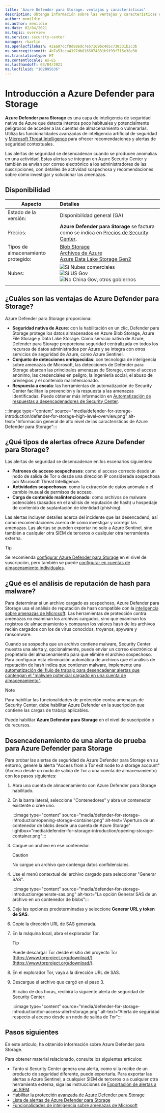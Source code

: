 ```yaml
---
title: 'Azure Defender para Storage: ventajas y características'
description: Obtenga información sobre las ventajas y características de Azure Defender para Storage.
author: memildin
ms.author: memildin
ms.date: 02/04/2021
ms.topic: overview
ms.service: security-center
manager: rkarlin
ms.openlocfilehash: 42aa07ccf8d886dc7eb7109bc405c730331b2c3b
ms.sourcegitcommit: 4b7a53cca4197db8166874831b9f93f716e38e30
ms.translationtype: HT
ms.contentlocale: es-ES
ms.lasthandoff: 03/04/2021
ms.locfileid: "102095636"
---
```

# <a name="introduction-to-azure-defender-for-storage"></a>Introducción a Azure Defender para Storage

**Azure Defender para Storage** es una capa de inteligencia de seguridad nativa de Azure que detecta intentos poco habituales y potencialmente peligrosos de acceder a las cuentas de almacenamiento o vulnerarlas. Utiliza las funcionalidades avanzadas de inteligencia artificial de seguridad y [Microsoft Threat Intelligence](https://go.microsoft.com/fwlink/?linkid=2128684) para ofrecer recomendaciones y alertas de seguridad contextuales.

Las alertas de seguridad se desencadenan cuando se producen anomalías en una actividad. Estas alertas se integran en Azure Security Center y también se envían por correo electrónico a los administradores de las suscripciones, con detalles de actividad sospechosa y recomendaciones sobre cómo investigar y solucionar las amenazas.

## <a name="availability"></a>Disponibilidad

|Aspecto|Detalles|
|----|:----|
|Estado de la versión:|Disponibilidad general (GA)|
|Precios:|**Azure Defender para Storage** se factura como se indica en [Precios de Security Center](https://azure.microsoft.com/pricing/details/security-center/).|
|Tipos de almacenamiento protegido:|[Blob Storage](https://azure.microsoft.com/services/storage/blobs/)<br>[Archivos de Azure](../storage/files/storage-files-introduction.md)<br>[Azure Data Lake Storage Gen2](../storage/blobs/data-lake-storage-introduction.md)|
|Nubes:|![Sí](./media/icons/yes-icon.png) Nubes comerciales<br>![Sí](./media/icons/yes-icon.png) US Gov<br>![No](./media/icons/no-icon.png) China Gov, otros gobiernos|
|||


## <a name="what-are-the-benefits-of-azure-defender-for-storage"></a>¿Cuáles son las ventajas de Azure Defender para Storage?

Azure Defender para Storage proporciona:

- **Seguridad nativa de Azure**: con la habilitación en un clic, Defender para Storage protege los datos almacenados en Azure Blob Storage, Azure File Storage y Data Lake Storage. Como servicio nativo de Azure, Defender para Storage proporciona seguridad centralizada en todos los recursos de datos administrados por Azure y se integra con otros servicios de seguridad de Azure, como Azure Sentinel.
- **Conjunto de detecciones enriquecidas**: con tecnología de inteligencia sobre amenazas de Microsoft, las detecciones de Defender para Storage abarcan las principales amenazas de Storage, como el acceso anónimo, las credenciales en peligro, la ingeniería social, el abuso de privilegios y el contenido malintencionado.
- **Respuesta a escala**: las herramientas de automatización de Security Center facilitan la prevención y la respuesta a las amenazas identificadas. Puede obtener más información en [Automatización de respuestas a desencadenadores de Security Center](workflow-automation.md).

:::image type="content" source="media/defender-for-storage-introduction/defender-for-storage-high-level-overview.png" alt-text="Información general de alto nivel de las características de Azure Defender para Storage":::


## <a name="what-kind-of-alerts-does-azure-defender-for-storage-provide"></a>¿Qué tipos de alertas ofrece Azure Defender para Storage?

Las alertas de seguridad se desencadenan en los escenarios siguientes:

- **Patrones de acceso sospechosos**: como el acceso correcto desde un nodo de salida de Tor o desde una dirección IP considerada sospechosa por Microsoft Threat Intelligence.
- **Actividades sospechosas**: como la extracción de datos anómala o el cambio inusual de permisos de acceso.
- **Carga de contenido malintencionado**: como archivos de malware potenciales (basados en el análisis de reputación de hash) u hospedaje de contenido de suplantación de identidad (phishing).

Las alertas incluyen detalles acerca del incidente que las desencadenó, así como recomendaciones acerca de cómo investigar y corregir las amenazas. Las alertas se pueden exportar no solo a Azure Sentinel, sino también a cualquier otra SIEM de terceros o cualquier otra herramienta externa.

> [!TIP]
> Se recomienda [configurar Azure Defender para Storage](../storage/common/azure-defender-storage-configure.md?tabs=azure-security-center) en el nivel de suscripción, pero también se puede [configurar en cuentas de almacenamiento individuales](../storage/common/azure-defender-storage-configure.md?tabs=azure-portal).


## <a name="what-is-hash-reputation-analysis-for-malware"></a>¿Qué es el análisis de reputación de hash para malware?

Para determinar si un archivo cargado es sospechoso, Azure Defender para Storage usa el análisis de reputación de hash compatible con la [inteligencia sobre amenazas de Microsoft](https://go.microsoft.com/fwlink/?linkid=2128684). Las herramientas de protección contra amenazas no examinan los archivos cargados, sino que examinan los registros de almacenamiento y comparan los valores hash de los archivos recién cargados con los de virus conocidos, troyanos, spyware y ransomware. 

Cuando se sospecha que un archivo contiene malware, Security Center muestra una alerta y, opcionalmente, puede enviar un correo electrónico al propietario del almacenamiento para que elimine el archivo sospechoso. Para configurar esta eliminación automática de archivos que el análisis de reputación de hash indica que contienen malware, implemente una [automatización del flujo de trabajo para desencadenar alertas que contengan el "malware potencial cargado en una cuenta de almacenamiento"](https://techcommunity.microsoft.com/t5/azure-security-center/how-to-respond-to-potential-malware-uploaded-to-azure-storage/ba-p/1452005).

> [!NOTE]
> Para habilitar las funcionalidades de protección contra amenazas de Security Center, debe habilitar Azure Defender en la suscripción que contiene las cargas de trabajo aplicables.
>
> Puede habilitar **Azure Defender para Storage** en el nivel de suscripción o de recursos.

## <a name="trigger-a-test-alert-for-azure-defender-for-storage"></a>Desencadenamiento de una alerta de prueba para Azure Defender para Storage

Para probar las alertas de seguridad de Azure Defender para Storage en su entorno, genere la alerta "Access from a Tor exit node to a storage account" (Acceso desde un nodo de salida de Tor a una cuenta de almacenamiento) con los pasos siguientes:

1. Abra una cuenta de almacenamiento con Azure Defender para Storage habilitado.
1. En la barra lateral, seleccione "Contenedores" y abra un contenedor existente o cree uno.

    :::image type="content" source="media/defender-for-storage-introduction/opening-storage-container.png" alt-text="Apertura de un contenedor de blobs desde una cuenta de Azure Storage" lightbox="media/defender-for-storage-introduction/opening-storage-container.png":::

1. Cargue un archivo en ese contenedor.

    > [!CAUTION]
    > No cargue un archivo que contenga datos confidenciales.

1. Use el menú contextual del archivo cargado para seleccionar "Generar SAS".

    :::image type="content" source="media/defender-for-storage-introduction/generate-sas.png" alt-text="La opción Generar SAS de un archivo en un contenedor de blobs":::

1. Deje las opciones predeterminadas y seleccione **Generar URL y token de SAS**.

1. Copie la dirección URL de SAS generada.

1. En la máquina local, abra el explorador Tor.

    > [!TIP]
    > Puede descargar Tor desde el sitio del proyecto Tor [https://www.torproject.org/download/](https://www.torproject.org/download/).

1. En el explorador Tor, vaya a la dirección URL de SAS.

1. Descargue el archivo que cargó en el paso 3.

    Al cabo de dos horas, recibirá la siguiente alerta de seguridad de Security Center:

    :::image type="content" source="media/defender-for-storage-introduction/tor-access-alert-storage.png" alt-text="Alerta de seguridad respecto al acceso desde un nodo de salida de Tor":::

## <a name="next-steps"></a>Pasos siguientes

En este artículo, ha obtenido información sobre Azure Defender para Storage.

Para obtener material relacionado, consulte los siguientes artículos: 

- Tanto si Security Center genera una alerta, como si la recibe de un producto de seguridad diferente, puede exportarla. Para exportar las alertas a Azure Sentinel, a cualquier SIEM de terceros o a cualquier otra herramienta externa, siga las instrucciones de [Exportación de alertas a un SIEM](continuous-export.md).
- [Habilitar la protección avanzada de Azure Defender para Storage](../storage/common/azure-defender-storage-configure.md)
- [Lista de alertas de Azure Defender para Storage](alerts-reference.md#alerts-azurestorage)
- [Funcionalidades de inteligencia sobre amenazas de Microsoft](https://go.microsoft.com/fwlink/?linkid=2128684)